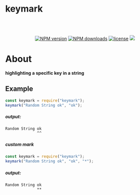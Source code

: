 # **keymark**

<div align="center">
<br>
<br>
  <p>
 <a href="https://www.npmjs.com/package/keymark"><img src="https://img.shields.io/npm/v/keymark.svg?style=for-the-badge" alt="NPM version" /></a>
 <a href="https://www.npmjs.com/package/keymark"><img src="https://img.shields.io/npm/dt/keymark.svg?maxAge=3600&style=for-the-badge" alt="NPM downloads" /></a>
  <a href="https://www.npmjs.com/package/keymark"><img src="https://img.shields.io/npm/l/keymark.svg?maxAge=3600&style=for-the-badge" alt="license" /></a>
    <a href="https://github.com/4i8/keymark/issues">
        <img src="https://img.shields.io/github/issues/4i8/keymark?label=Issues&style=for-the-badge">
    </a>
     </p>
</div>

# **About**

**highlighting a specific key in a string**

## Example

```js
const keymark = require("keymark");
keymark("Random String ok", "ok");
```

##### output:

```
Random String ok
              ^^
```

##### custom mark

```js
const keymark = require("keymark");
keymark("Random String ok", "ok", "*");
```

##### output:

```
Random String ok
              **
```
